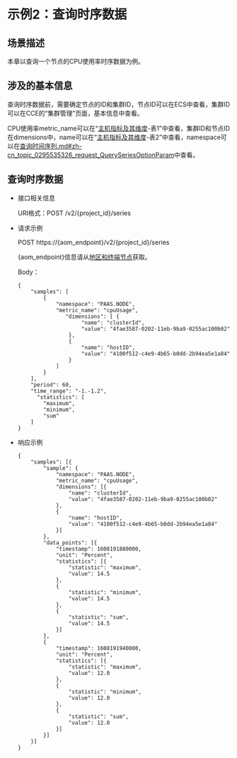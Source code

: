 # 示例2：查询时序数据<a name="api_05_0003"></a>

## 场景描述<a name="zh-cn_topic_0000001072718460_section2234145810131"></a>

本章以查询一个节点的CPU使用率时序数据为例。

## 涉及的基本信息<a name="zh-cn_topic_0000001072718460_section1565311342543"></a>

查询时序数据前，需要确定节点的ID和集群ID，节点ID可以在ECS中查看，集群ID可以在CCE的“集群管理”页面，基本信息中查看。

CPU使用率metric\_name可以在“[主机指标及其维度](https://support.huaweicloud.com/productdesc-aom/aom_06_0009.html)-表1”中查看，集群ID和节点ID在dimensions中，name可以在“[主机指标及其维度](https://support.huaweicloud.com/productdesc-aom/aom_06_0009.html)-表2”中查看，namespace可以在[查询时间序列.md\#zh-cn\_topic\_0295535326\_request\_QuerySeriesOptionParam](查询时间序列.md#zh-cn_topic_0295535326_request_QuerySeriesOptionParam)中查看。

## 查询时序数据<a name="zh-cn_topic_0000001072718460_section14616102105619"></a>

-   接口相关信息

    URI格式：POST /v2/\{project\_id\}/series

-   请求示例

    POST https://\{aom\_endpoint\}/v2/\{project\_id\}/series

    \{aom\_endpoint\}信息请从[地区和终端节点](https://developer.huaweicloud.com/endpoint)获取。

    Body：

    ```
    {  
        "samples": [  
            {  
                "namespace": "PAAS.NODE",  
                "metric_name": "cpuUsage",
                   "dimensions": [ {  
                        "name": "clusterId",  
                        "value": "4fae3587-0202-11eb-9ba9-0255ac100b02"  
                    },
                    {  
                        "name": "hostID",  
                        "value": "4100f512-c4e9-4b65-b0dd-2b94ea5e1a84"  
                    }
                ]  
            }  
        ],  
        "period": 60,  
        "time_range": "-1.-1.2", 
          "statistics": [  
            "maximum",  
            "minimum",  
            "sum"  
        ]  
    }
    ```


-   响应示例

    ```
    {
    	"samples": [{
    		"sample": {
    			"namespace": "PAAS.NODE",
    			"metric_name": "cpuUsage",
    			"dimensions": [{
    				"name": "clusterId",
    				"value": "4fae3587-0202-11eb-9ba9-0255ac100b02"
    			},
    			{
    				"name": "hostID",
    				"value": "4100f512-c4e9-4b65-b0dd-2b94ea5e1a84"
    			}]
    		},
    		"data_points": [{
    			"timestamp": 1608191880000,
    			"unit": "Percent",
    			"statistics": [{
    				"statistic": "maximum",
    				"value": 14.5
    			},
    			{
    				"statistic": "minimum",
    				"value": 14.5
    			},
    			{
    				"statistic": "sum",
    				"value": 14.5
    			}]
    		},
    		{
    			"timestamp": 1608191940000,
    			"unit": "Percent",
    			"statistics": [{
    				"statistic": "maximum",
    				"value": 12.0
    			},
    			{
    				"statistic": "minimum",
    				"value": 12.0
    			},
    			{
    				"statistic": "sum",
    				"value": 12.0
    			}]
    		}]
    	}]
    }
    ```


